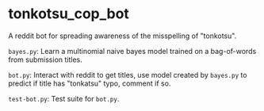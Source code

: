 # tonkotsu_cop_bot
A reddit bot for spreading awareness of the misspelling of "tonkotsu".

`bayes.py`: Learn a multinomial naive bayes model trained on a bag-of-words from submission titles.

`bot.py`: Interact with reddit to get titles, use model created by `bayes.py` to predict if title has "tonkatsu" typo, comment if so.

`test-bot.py`: Test suite for `bot.py`.
